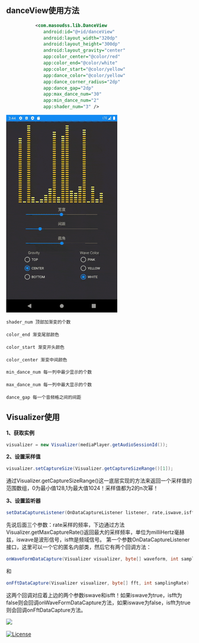 
## danceView使用方法
  ```xml
             <com.masoudss.lib.DanceView
                android:id="@+id/danceView"
                android:layout_width="320dp"
                android:layout_height="300dp"
                android:layout_gravity="center"
                app:color_center="@color/red"
                app:color_end="@color/white"
                app:color_start="@color/yellow"
                app:dance_color="@color/yellow"
                app:dance_corner_radius="2dp"
                app:dance_gap="2dp"
                app:max_dance_num="30"
                app:min_dance_num="2"
                app:shader_num="3" />

```
<img src="./files/dancer.gif" width="300">

```xml
shader_num 顶部加渐变的个数

color_end 渐变尾部颜色

color_start 渐变开头颜色

color_center 渐变中间颜色

min_dance_num 每一列中最少显示的个数

max_dance_num 每一列中最大显示的个数

dance_gap 每一个音频格之间的间距

```

## Visualizer使用

**1、获取实例**

```java
visualizer = new Visualizer(mediaPlayer.getAudioSessionId());
```

 **2、设置采样值**

```java
visualizer.setCaptureSize(Visualizer.getCaptureSizeRange()[1]);
```

通过Visualizer.getCaptureSizeRange()这一底层实现的方法来返回一个采样值的范围数组，0为最小值128,1为最大值1024！采样值都为2的n次幂！

**3、设置监听器**

```java
setDataCaptureListener(OnDataCaptureListener listener, rate,iswave,isfft )
```

先说后面三个参数：rate采样的频率，下边通过方法Visualizer.getMaxCaptureRate()返回最大的采样频率，单位为milliHertz毫赫兹，iswave是波形信号，isfft是频域信号。
第一个参数OnDataCaptureListener接口，这里可以一个它的匿名内部类，然后它有两个回调方法：

```java
onWaveFormDataCapture(Visualizer visualizer, byte[] waveform, int samplingRate)
```
和
```java
onFftDataCapture(Visualizer visualizer, byte[] fft, int samplingRate)
```

这两个回调对应着上边的两个参数iswave和isfft！如果iswave为true，isfft为false则会回调onWaveFormDataCapture方法，如果iswave为false，isfft为true则会回调onFftDataCapture方法。


<img src="./files/music.gif" width="300">

[![License](https://img.shields.io/badge/License-Apache%202.0-blue.svg)](https://opensource.org/licenses/Apache-2.0)

